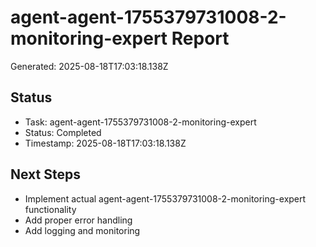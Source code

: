 # agent-agent-1755379731008-2-monitoring-expert Report

Generated: 2025-08-18T17:03:18.138Z

## Status
- Task: agent-agent-1755379731008-2-monitoring-expert
- Status: Completed
- Timestamp: 2025-08-18T17:03:18.138Z

## Next Steps
- Implement actual agent-agent-1755379731008-2-monitoring-expert functionality
- Add proper error handling
- Add logging and monitoring
